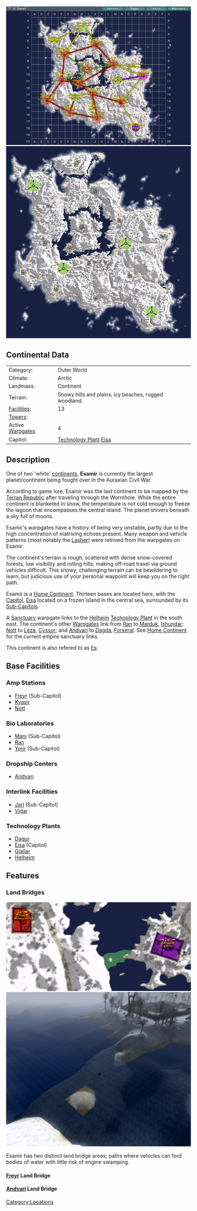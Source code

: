 ![](images/EsamirMap.jpg "fig:EsamirMap.jpg")
![](images/Esamir_Terrain.jpg "fig:Esamir_Terrain.jpg")

## Continental Data

|                                             |                                                                               |
| ------------------------------------------- | ----------------------------------------------------------------------------- |
| Category:                                   | Outer World                                                                   |
| Climate:                                    | Arctic                                                                        |
| Landmass:                                   | Continent                                                                     |
| Terrain:                                    | Snowy hills and plains, icy beaches, rugged woodland.                         |
| [Facilities](Facilities.md "wikilink"):     | 13                                                                            |
| [Towers](Tower.md "wikilink"):              |                                                                               |
| Active [Warpgates](Warpgate.md "wikilink"): | 4                                                                             |
| Capitol:                                    | [Technology Plant](Technology_Plant.md "wikilink") [Eisa](Eisa.md "wikilink") |

## Description

One of two 'white' [continents](continent.md "wikilink"), **Esamir** is
currently the largest planet/continent being fought over in the Auraxian
Civil War.

According to game lore, Esamir was the last continent to be mapped by
the [Terran Republic](Terran_Republic.md "wikilink") after traveling
through the Wormhole. While the entire continent is blanketed in snow,
the temperature is not cold enough to freeze the lagoon that encompasses
the central island. The planet shivers beneath a sky full of moons.

Esamir's warpgates have a history of being very unstable, partly due to
the high concentration of matrixing echoes present. Many weapon and
vehicle patterns (most notably the [Lasher](Lasher.md "wikilink")) were
retrived from the warpgates on Esamir.

The continent's terrain is rough, scattered with dense snow-covered
forests, low visibility and rolling hills, making off-road travel via
ground vehicles difficult. This snowy, challenging terrain can be
bewildering to learn, but judicious use of your personal waypoint will
keep you on the right path.

Esamir is a [Home Continent](Home_Continent.md "wikilink"). Thirteen bases
are located here, with the [Capitol](Capitol.md "wikilink"),
[Eisa](Eisa.md "wikilink") located on a frozen island in the central sea,
surrounded by its [Sub-Capitols](Sub-Capitol.md "wikilink").

A [Sanctuary](Sanctuary.md "wikilink") warpgate links to the
[Helheim](Helheim.md "wikilink") [Technology
Plant](Technology_Plant.md "wikilink") in the south east. The continent's
other [Warpgates](Warpgate.md "wikilink") link from [Ran](Ran.md "wikilink")
to [Marduk](Marduk.md "wikilink"), [Ishundar](Ishundar.md "wikilink");
[Nott](Nott.md "wikilink") to [Leza](Leza.md "wikilink"),
[Cyssor](Cyssor.md "wikilink"); and [Andvari](Andvari.md "wikilink") to
[Dagda](Dagda.md "wikilink"), [Forseral](Forseral.md "wikilink"). See [Home
Continent](Home_Continent.md "wikilink") for the current empire sanctuary
links.

This continent is also refered to as
[Es](Acronyms_and_Slang.md#Es "wikilink").

## Base Facilities

### Amp Stations

- [Freyr](Freyr.md "wikilink") (Sub-Capitol)
- [Kvasir](Kvasir.md "wikilink")
- [Nott](Nott.md "wikilink")

### Bio Laboratories

- [Mani](Mani.md "wikilink") (Sub-Capitol)
- [Ran](Ran.md "wikilink")
- [Ymir](Ymir.md "wikilink") (Sub-Capitol)

### Dropship Centers

- [Andvari](Andvari.md "wikilink")

### Interlink Facilities

- [Jarl](Jarl.md "wikilink") (Sub-Capitol)
- [Vidar](Vidar.md "wikilink")

### Technology Plants

- [Dagur](Dagur.md "wikilink")
- [Eisa](Eisa.md "wikilink") (Capitol)
- [Gjallar](Gjallar.md "wikilink")
- [Helheim](Helheim.md "wikilink")

## Features

### Land Bridges

![](images/Esa_landbridge_map.jpg "fig:Esa_landbridge_map.jpg")
![](images/Esa_landbridge_aerial.jpg "fig:Esa_landbridge_aerial.jpg")

Esamir has two distinct land bridge areas; paths where vehicles can ford
bodies of water with little risk of engine swamping.

#### [Freyr](Freyr.md "wikilink") Land Bridge

#### [Andvari](Andvari.md "wikilink") Land Bridge

[Category:Locations](Category:Locations.md "wikilink")
